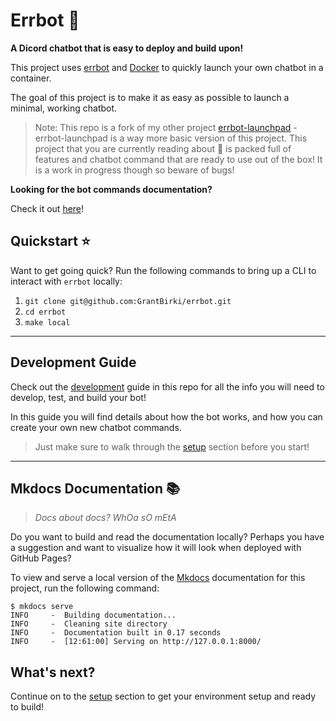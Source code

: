 # Errbot 🤖

**A Dicord chatbot that is easy to deploy and build upon!**

This project uses [errbot](https://github.com/errbotio/errbot) and [Docker](https://www.docker.com/) to quickly launch your own chatbot in a container.

The goal of this project is to make it as easy as possible to launch a minimal, working chatbot.

> Note: This repo is a fork of my other project [errbot-launchpad](https://github.com/GrantBirki/errbot-launchpad) - errbot-launchpad is a way more basic version of this project. This project that you are currently reading about 👀 is packed full of features and chatbot command that are ready to use out of the box! It is a work in progress though so beware of bugs!

**Looking for the bot commands documentation?**

Check it out [here](commands.md)!

## Quickstart ⭐

Want to get going quick? Run the following commands to bring up a CLI to interact with `errbot` locally:

1. `git clone git@github.com:GrantBirki/errbot.git`
2. `cd errbot`
3. `make local`

---

## Development Guide

Check out the [development](development.md) guide in this repo for all the info you will need to develop, test, and build your bot!

In this guide you will find details about how the bot works, and how you can create your own new chatbot commands.

> Just make sure to walk through the [setup](setup.md) section before you start!

---

## Mkdocs Documentation 📚

> _Docs about docs? WhOa sO mEtA_

Do you want to build and read the documentation locally? Perhaps you have a suggestion and want to visualize how it will look when deployed with GitHub Pages?

To view and serve a local version of the [Mkdocs](https://mkdocs.org/) documentation for this project, run the following command:

```console
$ mkdocs serve
INFO     -  Building documentation...
INFO     -  Cleaning site directory
INFO     -  Documentation built in 0.17 seconds
INFO     -  [12:61:00] Serving on http://127.0.0.1:8000/
```

## What's next?

Continue on to the [setup](setup.md) section to get your environment setup and ready to build!
